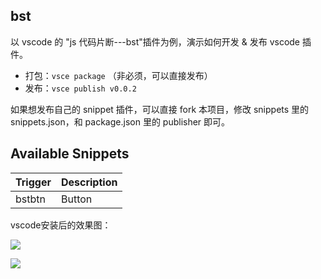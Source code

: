 ## bst

以 vscode 的 "js 代码片断---bst"插件为例，演示如何开发 & 发布 vscode 插件。

- 打包：`vsce package` （非必须，可以直接发布）
- 发布：`vsce publish v0.0.2`

如果想发布自己的 snippet 插件，可以直接 fork 本项目，修改 snippets 里的 snippets.json，和 package.json 里的 publisher 即可。

## Available Snippets

| Trigger | Description |
| ------- | ----------- |
| bstbtn  | Button      |


vscode安装后的效果图：

![](https://user-gold-cdn.xitu.io/2019/9/7/16d0acf13c3cba51?w=1808&h=660&f=png&s=151696)

![](https://user-gold-cdn.xitu.io/2019/9/7/16d0acf503761cd6?w=1580&h=352&f=png&s=41297)
